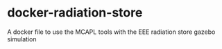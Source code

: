 # docker-radiation-store
A docker file to use the MCAPL tools with the EEE radiation store gazebo simulation
